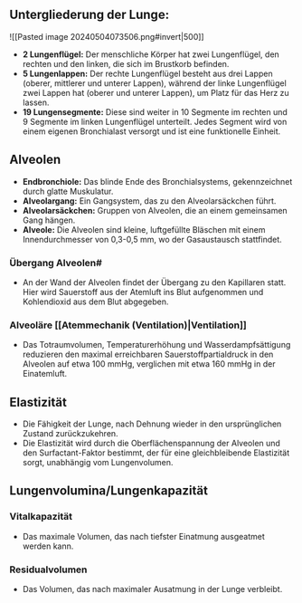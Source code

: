 ## Untergliederung der Lunge:
![[Pasted image 20240504073506.png#invert|500]]
- **2 Lungenflügel:** Der menschliche Körper hat zwei Lungenflügel, den rechten und den linken, die sich im Brustkorb befinden.
- **5 Lungenlappen:** Der rechte Lungenflügel besteht aus drei Lappen (oberer, mittlerer und unterer Lappen), während der linke Lungenflügel zwei Lappen hat (oberer und unterer Lappen), um Platz für das Herz zu lassen.
- **19 Lungensegmente:** Diese sind weiter in 10 Segmente im rechten und 9 Segmente im linken Lungenflügel unterteilt. Jedes Segment wird von einem eigenen Bronchialast versorgt und ist eine funktionelle Einheit.
## Alveolen
- **Endbronchiole:** Das blinde Ende des Bronchialsystems, gekennzeichnet durch glatte Muskulatur.
- **Alveolargang:** Ein Gangsystem, das zu den Alveolarsäckchen führt.
- **Alveolarsäckchen:** Gruppen von Alveolen, die an einem gemeinsamen Gang hängen.
- **Alveole:** Die Alveolen sind kleine, luftgefüllte Bläschen mit einem Innendurchmesser von 0,3-0,5 mm, wo der Gasaustausch stattfindet.
### Übergang Alveolen#
- An der Wand der Alveolen findet der Übergang zu den Kapillaren statt. Hier wird Sauerstoff aus der Atemluft ins Blut aufgenommen und Kohlendioxid aus dem Blut abgegeben.
### Alveoläre [[Atemmechanik (Ventilation)|Ventilation]]
- Das Totraumvolumen, Temperaturerhöhung und Wasserdampfsättigung reduzieren den maximal erreichbaren Sauerstoffpartialdruck in den Alveolen auf etwa 100 mmHg, verglichen mit etwa 160 mmHg in der Einatemluft.
## Elastizität
- Die Fähigkeit der Lunge, nach Dehnung wieder in den ursprünglichen Zustand zurückzukehren.
- Die Elastizität wird durch die Oberflächenspannung der Alveolen und den Surfactant-Faktor bestimmt, der für eine gleichbleibende Elastizität sorgt, unabhängig vom Lungenvolumen.
## Lungenvolumina/Lungenkapazität
### Vitalkapazität
- Das maximale Volumen, das nach tiefster Einatmung ausgeatmet werden kann.
### Residualvolumen
- Das Volumen, das nach maximaler Ausatmung in der Lunge verbleibt.